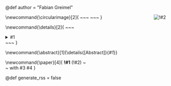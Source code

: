 @def author = "Fabian Greimel"

\newcommand{\circularimage}[2]{
    ~~~
    <img class="circular--square" src=!#1 style="max-width:35%;min-width:40px;float:right;" alt="!#2" />
    ~~~
}

\newcommand{\details}[2]{
    ~~~
    <details> <summary> #1 </summary>
     #2
    </details>
    ~~~
}

\newcommand{\abstract}[1]{\details{[Abstract]}{<i>#1</i>}}

\newcommand{\paper}[4]{
    **!#1** (!#2) ~~~<br>~~~
    with #3 #4
    }

@def generate_rss = false
